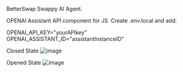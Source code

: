 BetterSwap Swappy AI Agent.

OPENAI Assistant API component for JS.
Create .env.local and add:

OPENAI_API_KEY="yourAPIkey"
OPENAI_ASSISTANT_ID="assistantInstanceID"

Closed State
![image](https://github.com/user-attachments/assets/6973f502-a077-4ef6-86d1-80dac58dd71e)

Opened State
![image](https://github.com/user-attachments/assets/7fc2e138-e8f1-4b94-871a-dc2351ff47c5)
